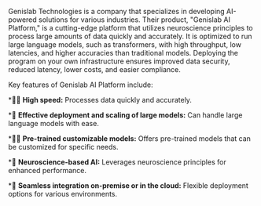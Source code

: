 Genislab Technologies is a company that specializes in developing AI-powered solutions for various industries. Their product, "Genislab AI Platform," is a cutting-edge platform that utilizes neuroscience principles to process large amounts of data quickly and accurately. It is optimized to run large language models, such as transformers, with high throughput, low latencies, and higher accuracies than traditional models. Deploying the program on your own infrastructure ensures improved data security, reduced latency, lower costs, and easier compliance. 

Key features of Genislab AI Platform include:

*🙋‍♀️ **High speed:** Processes data quickly and accurately.

*🌈 **Effective deployment and scaling of large models:**  Can handle large language models with ease.

*👩‍💻 **Pre-trained customizable models:** Offers pre-trained models that can be customized for specific needs.

*🍿 **Neuroscience-based AI:** Leverages neuroscience principles for enhanced performance.

*🧙 **Seamless integration on-premise or in the cloud:** Flexible deployment options for various environments. 

